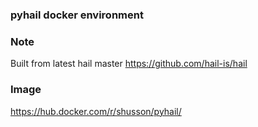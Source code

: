 ### pyhail docker environment

### Note
Built from latest hail master https://github.com/hail-is/hail

### Image
https://hub.docker.com/r/shusson/pyhail/

```
